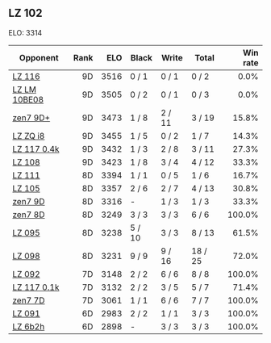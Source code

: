 ## LZ 102 ##

ELO: 3314

Opponent | Rank | ELO | Black | Write | Total | Win rate
---------|-----:|----:|-------|-------|-------|-------:
[LZ 116](LZ%20116.md) | 9D | 3516 | 0 / 1 | 0 / 1 | 0 / 2 | 0.0%
[LZ LM 10BE08](LZ%20LM%2010BE08.md) | 9D | 3505 | 0 / 2 | 0 / 1 | 0 / 3 | 0.0%
[zen7 9D+](zen7%209D+.md) | 9D | 3473 | 1 / 8 | 2 / 11 | 3 / 19 | 15.8%
[LZ ZQ i8](LZ%20ZQ%20i8.md) | 9D | 3455 | 1 / 5 | 0 / 2 | 1 / 7 | 14.3%
[LZ 117 0.4k](LZ%20117%200.4k.md) | 9D | 3432 | 1 / 3 | 2 / 8 | 3 / 11 | 27.3%
[LZ 108](LZ%20108.md) | 9D | 3423 | 1 / 8 | 3 / 4 | 4 / 12 | 33.3%
[LZ 111](LZ%20111.md) | 8D | 3394 | 1 / 1 | 0 / 5 | 1 / 6 | 16.7%
[LZ 105](LZ%20105.md) | 8D | 3357 | 2 / 6 | 2 / 7 | 4 / 13 | 30.8%
[zen7 9D](zen7%209D.md) | 8D | 3316 | - | 1 / 3 | 1 / 3 | 33.3%
[zen7 8D](zen7%208D.md) | 8D | 3249 | 3 / 3 | 3 / 3 | 6 / 6 | 100.0%
[LZ 095](LZ%20095.md) | 8D | 3238 | 5 / 10 | 3 / 3 | 8 / 13 | 61.5%
[LZ 098](LZ%20098.md) | 8D | 3231 | 9 / 9 | 9 / 16 | 18 / 25 | 72.0%
[LZ 092](LZ%20092.md) | 7D | 3148 | 2 / 2 | 6 / 6 | 8 / 8 | 100.0%
[LZ 117 0.1k](LZ%20117%200.1k.md) | 7D | 3132 | 2 / 2 | 3 / 5 | 5 / 7 | 71.4%
[zen7 7D](zen7%207D.md) | 7D | 3061 | 1 / 1 | 6 / 6 | 7 / 7 | 100.0%
[LZ 091](LZ%20091.md) | 6D | 2983 | 2 / 2 | 1 / 1 | 3 / 3 | 100.0%
[LZ 6b2h](LZ%206b2h.md) | 6D | 2898 | - | 3 / 3 | 3 / 3 | 100.0%
